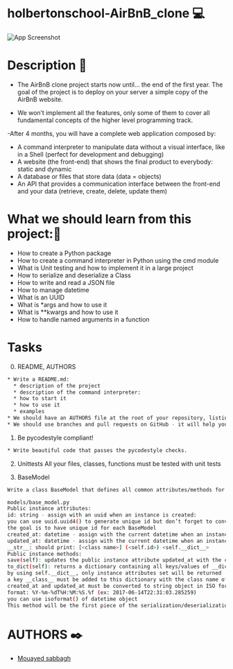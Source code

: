 # holbertonschool-AirBnB_clone 💻

![App Screenshot](https://s3.eu-west-3.amazonaws.com/hbtn.intranet/uploads/medias/2018/6/65f4a1dd9c51265f49d0.png?X-Amz-Algorithm=AWS4-HMAC-SHA256&X-Amz-Credential=AKIA4MYA5JM5DUTZGMZG%2F20230705%2Feu-west-3%2Fs3%2Faws4_request&X-Amz-Date=20230705T215640Z&X-Amz-Expires=86400&X-Amz-SignedHeaders=host&X-Amz-Signature=8c2fa6eb7f1bd192bec489cd58da69370cc560ec469e84bc9c24490caab3d210)

# Description 📑
- The AirBnB clone project starts now until… the end of the first year. The goal of the project is to deploy on your server a simple copy of the AirBnB website.

- We won’t implement all the features, only some of them to cover all fundamental concepts of the higher level programming track.

-After 4 months, you will have a complete web application composed by:

- A command interpreter to manipulate data without a visual interface, like in a Shell (perfect for development and debugging)
- A website (the front-end) that shows the final product to everybody: static and dynamic
- A database or files that store data (data = objects)
- An API that provides a communication interface between the front-end and your data (retrieve, create, delete, update them)

# What we should learn from this project:👋
- How to create a Python package
- How to create a command interpreter in Python using the cmd module
- What is Unit testing and how to implement it in a large project
- How to serialize and deserialize a Class
- How to write and read a JSON file
- How to manage datetime
- What is an UUID
- What is *args and how to use it
- What is **kwargs and how to use it
- How to handle named arguments in a function

# Tasks 
0. README, AUTHORS

```bash
* Write a README.md:
  * description of the project
  * description of the command interpreter:
  * how to start it
  * how to use it
  * examples
* We should have an AUTHORS file at the root of your repository, listing all individuals having contributed content to the repository. For format, reference Docker’s AUTHORS page
* We should use branches and pull requests on GitHub - it will help you as team to organize your work
```
1. Be pycodestyle compliant!
```bash
* Write beautiful code that passes the pycodestyle checks.
```
2. Unittests
All your files, classes, functions must be tested with unit tests

3. BaseModel
```bash
Write a class BaseModel that defines all common attributes/methods for other classes:

models/base_model.py
Public instance attributes:
id: string - assign with an uuid when an instance is created:
you can use uuid.uuid4() to generate unique id but don’t forget to convert to a string
the goal is to have unique id for each BaseModel
created_at: datetime - assign with the current datetime when an instance is created
updated_at: datetime - assign with the current datetime when an instance is created and it will be updated every time you change your object
__str__: should print: [<class name>] (<self.id>) <self.__dict__>
Public instance methods:
save(self): updates the public instance attribute updated_at with the current datetime
to_dict(self): returns a dictionary containing all keys/values of __dict__ of the instance:
by using self.__dict__, only instance attributes set will be returned
a key __class__ must be added to this dictionary with the class name of the object
created_at and updated_at must be converted to string object in ISO format:
format: %Y-%m-%dT%H:%M:%S.%f (ex: 2017-06-14T22:31:03.285259)
you can use isoformat() of datetime object
This method will be the first piece of the serialization/deserialization process: create a dictionary representation with “simple object type” of our BaseModel
```
# AUTHORS ✒️

- [Mouayed sabbagh](https://github.com/MOUAYEDSB)

